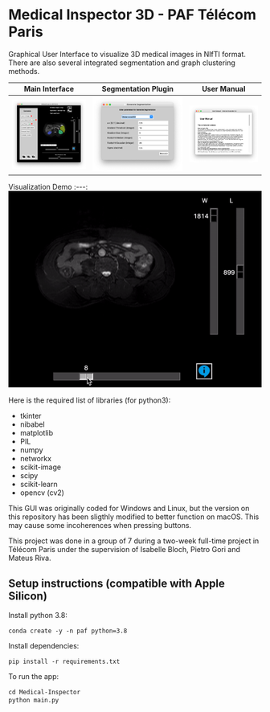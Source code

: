 # Medical Inspector 3D - PAF Télécom Paris
Graphical User Interface to visualize 3D medical images in NIfTI format. There are also several integrated segmentation and graph clustering methods.

Main Interface|Segmentation Plugin|User Manual
:---:|:---:|:---:
![](/Screenshots/app.png)|![](/Screenshots/segmentation.png)|![](/Screenshots/manual.png)

Visualization Demo
:---:
![](/Screenshots/demo.gif)

Here is the required list of libraries (for python3):
- tkinter
- nibabel
- matplotlib
- PIL
- numpy
- networkx
- scikit-image
- scipy
- scikit-learn
- opencv (cv2)

This GUI was originally coded for Windows and Linux, but the version on this repository has been sligthly modified to better function on macOS. This may cause some incoherences when pressing buttons.

This project was done in a group of 7 during a two-week full-time project in Télécom Paris under the supervision of Isabelle Bloch, Pietro Gori and Mateus Riva.

## Setup instructions (compatible with Apple Silicon)

Install python 3.8:

```
conda create -y -n paf python=3.8
```

Install dependencies:

```
pip install -r requirements.txt
```

To run the app:

```
cd Medical-Inspector
python main.py
```